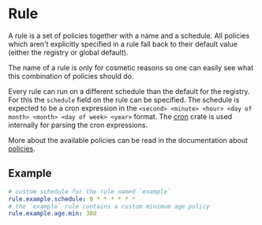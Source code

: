 # Rule

A rule is a set of policies together with a name and a schedule. All policies which aren't explicitly specified in a rule fall back to their default value
(either the registry or global default). 

The name of a rule is only for cosmetic reasons so one can easily see what this combination of policies should do.

Every rule can run on a different schedule than the default for the registry. For this the `schedule` field on the rule can be specified. 
The schedule is expected to be a cron expression in the `<second> <minute> <hour> <day of month> <month> <day of week> <year>` format. The [cron](https://github.com/zslayton/cron)
crate is used internally for parsing the cron expressions.

More about the available policies can be read in the documentation about [policies](policies.md).

## Example 

```yaml
# custom schedule for the rule named `example`
rule.example.schedule: 0 * * * * * *
# the `example` rule contains a custom minimum age policy
rule.example.age.min: 30d
```